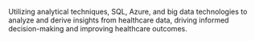 Utilizing analytical techniques, SQL, Azure, and big data technologies to analyze and derive insights from healthcare data, driving informed decision-making and improving healthcare outcomes.
